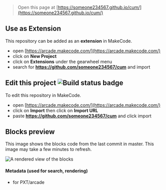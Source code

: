  


> Open this page at [https://someone234567.github.io/cum/](https://someone234567.github.io/cum/)

## Use as Extension

This repository can be added as an **extension** in MakeCode.

* open [https://arcade.makecode.com/](https://arcade.makecode.com/)
* click on **New Project**
* click on **Extensions** under the gearwheel menu
* search for **https://github.com/someone234567/cum** and import

## Edit this project ![Build status badge](https://github.com/someone234567/cum/workflows/MakeCode/badge.svg)

To edit this repository in MakeCode.

* open [https://arcade.makecode.com/](https://arcade.makecode.com/)
* click on **Import** then click on **Import URL**
* paste **https://github.com/someone234567/cum** and click import

## Blocks preview

This image shows the blocks code from the last commit in master.
This image may take a few minutes to refresh.

![A rendered view of the blocks](https://github.com/someone234567/cum/raw/master/.github/makecode/blocks.png)

#### Metadata (used for search, rendering)

* for PXT/arcade
<script src="https://makecode.com/gh-pages-embed.js"></script><script>makeCodeRender("{{ site.makecode.home_url }}", "{{ site.github.owner_name }}/{{ site.github.repository_name }}");</script>
